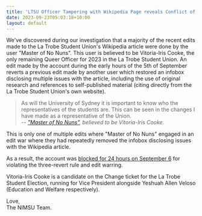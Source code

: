 ```yaml
---
title: 'LTSU Officer Tampering with Wikipedia Page reveals Conflict of Interest'
date: 2023-09-23T05:03:18+10:00
layout: default
---
```

We've discovered during our investigation that a majority of the recent edits made to the La Trobe Student Union's Wikipedia article were done by the user "Master of No Nuns". This user is believed to be Vitoria-Iris Cooke, the only remaining Queer Officer for 2023 in the La Trobe Student Union. An edit made by the account during the early hours of the 5th of September reverts a previous edit made by another user which restored an infobox disclosing multiple issues with the article, including the use of original research and references to self-published material (citing directly from the La Trobe Student Union's own website).

> As will the University of Sydney it is important to know who the representatives of the students are. This can be seen in the changes I have made as a representative of the Union.  
  -- *["Master of No Nuns"](https://en.wikipedia.org/w/index.php?title=La_Trobe_Student_Union&oldid=1173924052), believed to be Vitoria-Iris Cooke.*

This is only one of multiple edits where "Master of No Nuns" engaged in an edit war where they had repeatedly removed the infobox disclosing issues with the Wikipedia article. 

As a result, the account was [blocked for 24 hours on September 6](https://en.wikipedia.org/w/index.php?title=User_talk:Master_Of_No_Nuns&oldid=1176072709) for violating the three-revert rule and edit warring. 

Vitoria-Iris Cooke is a candidate on the Change ticket for the La Trobe Student Election, running for Vice President alongside Yeshuah Allen Veloso (Education and Welfare respectively).

Love,  
The NIMSU Team.